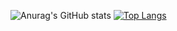 ![Anurag's GitHub stats](https://github-readme-stats.vercel.app/api?username=CiblyxCritter&show_icons=true&theme=radical)
[![Top Langs](https://github-readme-stats.vercel.app/api/top-langs/?username=CiblyxCritter&layout=compact)](https://github.com/anuraghazra/github-readme-stats&show_icons=true&theme=radical)
